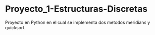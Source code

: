 # Proyecto_1-Estructuras-Discretas
Proyecto en Python en el cual se implementa dos metodos meridians y quicksort.
